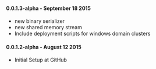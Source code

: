 #### 0.0.1.3-alpha - September 18 2015
* new binary serializer
* new shared memory stream
* Include deployment scripts for windows domain clusters

#### 0.0.1.2-alpha - August 12 2015
* Initial Setup at GitHub
